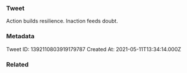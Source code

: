 ### Tweet
Action builds resilience. Inaction feeds doubt.

### Metadata
Tweet ID: 1392110803919179787
Created At: 2021-05-11T13:34:14.000Z

### Related

